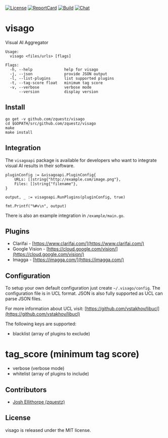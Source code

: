 [![License][License-Image]][License-URL] [![ReportCard][ReportCard-Image]][ReportCard-URL] [![Build][Build-Status-Image]][Build-Status-URL] [![Chat][Chat-Image]][Chat-URL]
# visago
Visual AI Aggregator

```
Usage:
  visago <files/urls> [flags]

Flags:
  -h, --help              help for visago
  -j, --json              provide JSON output
  -l, --list-plugins      list supported plugins
  -t, --tag-score float   minimum tag score
  -v, --verbose           verbose mode
      --version           display version
```

## Install

```
go get -v github.com/zquestz/visago
cd $GOPATH/src/github.com/zquestz/visago
make
make install
```

## Integration

The `visagoapi` package is available for developers who want to integrate visual AI results in their software.

```
pluginConfig := &visagoapi.PluginConfig{
	URLs: []string{"http://example.com/image.png"},
	Files: []string{"filename"},
}

output, _ := visagoapi.RunPlugins(pluginConfig, true)

fmt.Printf("%#v\n", output)
```

There is also an example integration in `/example/main.go`.

## Plugins

* Clarifai - [https://www.clarifai.com/](https://www.clarifai.com/)
* Google Vision - [https://cloud.google.com/vision/](https://cloud.google.com/vision/)
* Imagga - [https://imagga.com/](https://imagga.com/)

## Configuration

To setup your own default configuration just create `~/.visago/config`. The configuration file is in UCL format. JSON is also fully supported as UCL can parse JSON files.

For more information about UCL visit:
[https://github.com/vstakhov/libucl](https://github.com/vstakhov/libucl)

The following keys are supported:

* blacklist (array of plugins to exclude)
# tag_score (minimum tag score)
* verbose (verbose mode)
* whitelist (array of plugins to include)

## Contributors

* [Josh Ellithorpe (zquestz)](https://github.com/zquestz/)

## License

visago is released under the MIT license.

[License-URL]: http://opensource.org/licenses/MIT
[License-Image]: https://img.shields.io/npm/l/express.svg
[ReportCard-URL]: http://goreportcard.com/report/zquestz/visago
[ReportCard-Image]: https://goreportcard.com/badge/github.com/zquestz/visago
[Build-Status-URL]: http://travis-ci.org/zquestz/visago
[Build-Status-Image]: https://travis-ci.org/zquestz/visago.svg?branch=master
[Chat-Image]: https://badges.gitter.im/zquestz/visago.svg
[Chat-URL]: https://gitter.im/zquestz/visago?utm_source=badge&utm_medium=badge&utm_campaign=pr-badge&utm_content=badge
